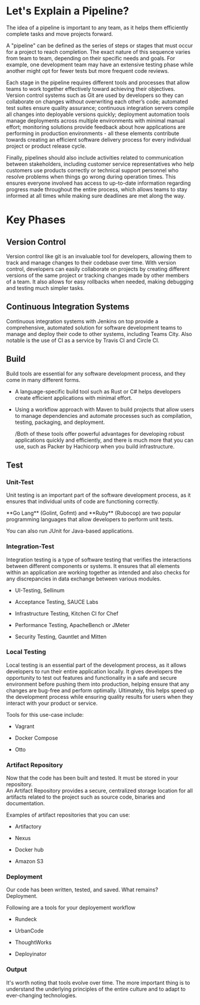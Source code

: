 # Let's Explain a Pipeline?

The idea of a pipeline is important to any team, as it helps them efficiently complete tasks and move projects forward.  
  
A "pipeline" can be defined as the series of steps or stages that must occur for a project to reach completion. The exact nature of this sequence varies from team to team, depending on their specific needs and goals. For example, one development team may have an extensive testing phase while another might opt for fewer tests but more frequent code reviews.

Each stage in the pipeline requires different tools and processes that allow teams to work together effectively toward achieving their objectives. Version control systems such as Git are used by developers so they can collaborate on changes without overwriting each other’s code; automated test suites ensure quality assurance; continuous integration servers compile all changes into deployable versions quickly; deployment automation tools manage deployments across multiple environments with minimal manual effort; monitoring solutions provide feedback about how applications are performing in production environments - all these elements contribute towards creating an efficient software delivery process for every individual project or product release cycle.

Finally, pipelines should also include activities related to communication between stakeholders, including customer service representatives who help customers use products correctly or technical support personnel who resolve problems when things go wrong during operation times. This ensures everyone involved has access to up-to-date information regarding progress made throughout the entire process, which allows teams to stay informed at all times while making sure deadlines are met along the way.

# Key Phases

## Version Control

Version control like git is an invaluable tool for developers, allowing them to track and manage changes to their codebase over time. With version control, developers can easily collaborate on projects by creating different versions of the same project or tracking changes made by other members of a team. It also allows for easy rollbacks when needed, making debugging and testing much simpler tasks.

## Continuous Integration Systems

Continuous integration systems with Jenkins on top provide a comprehensive, automated solution for software development teams to manage and deploy their code to other systems, including Teams City. Also notable is the use of CI as a service by Travis CI and Circle CI.

## Build

Build tools are essential for any software development process, and they come in many different forms.

*   A language-specific build tool such as Rust or C# helps developers create efficient applications with minimal effort.  
    
*   Using a workflow approach with Maven to build projects that allow users to manage dependencies and automate processes such as compilation, testing, packaging, and deployment.
    
    /Both of these tools offer powerful advantages for developing robust applications quickly and efficiently, and there is much more that you can use, such as Packer by Hachicorp when you build infrastructure.
    

## Test

### Unit-Test

Unit testing is an important part of the software development process, as it ensures that individual units of code are functioning correctly.

\*\*Go Lang\*\* (Golint, Gofmt) and \*\*Ruby\*\* (Rubocop) are two popular programming languages that allow developers to perform unit tests.  
  
You can also run JUnit for Java-based applications.

### Integration-Test

Integration testing is a type of software testing that verifies the interactions between different components or systems. It ensures that all elements within an application are working together as intended and also checks for any discrepancies in data exchange between various modules.

*   UI-Testing, Sellinum
    
*   Acceptance Testing, SAUCE Labs
    
*   Infrastructure Testing, Kitchen CI for Chef
    
*   Performance Testing, ApacheBench or JMeter
    
*   Security Testing, Gauntlet and Mitten
    

### Local Testing

Local testing is an essential part of the development process, as it allows developers to run their entire application locally. It gives developers the opportunity to test out features and functionality in a safe and secure environment before pushing them into production, helping ensure that any changes are bug-free and perform optimally. Ultimately, this helps speed up the development process while ensuring quality results for users when they interact with your product or service.

Tools for this use-case include:

*   Vagrant
    
*   Docker Compose
    
*   Otto
    

### Artifact Repository

Now that the code has been built and tested. It must be stored in your repository.  
An Artifact Repository provides a secure, centralized storage location for all artifacts related to the project such as source code, binaries and documentation.

Examples of artifact repositories that you can use:

*   Artifactory
    
*   Nexus
    
*   Docker hub
    
*   Amazon S3
    

### Deployment

Our code has been written, tested, and saved. What remains?  
Deployment.

Following are a tools for your deployement workflow

*   Rundeck
    
*   UrbanCode
    
*   ThoughtWorks
    
*   Deployinator
    

### Output

It's worth noting that tools evolve over time. The more important thing is to understand the underlying principles of the entire culture and to adapt to ever-changing technologies.
